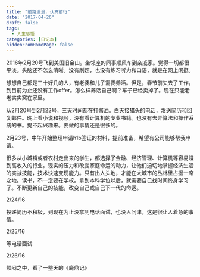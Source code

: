 ```yaml
---
title: "前路漫漫，认真前行"
date: "2017-04-26"
draft: false
tags:
  - 人生感悟
categories: [日记本]
hiddenFromHomePage: false
---
```

2016年2月20号飞到美国旧金山。坐邻座的同事顺风车到亲戚家。觉得一切都很平淡。头脑还不怎么清晰。没有刷题，也没有练习听力和口语，就是在网上闲逛。

想想自己都是三十好几的人，有老婆和儿子需要养活。但是，春节前失去了工作，到目前为止还没有工作offer。怎么样养活自己啊？车子已经卖掉了。现在只能老老实实窝在家里。

从2月20号到2月22号，三天时间都在打酱油。白天接猎头的电话，发送简历和回复邮件。晚上看小说和视频，没有看计算机的专业书籍。也没有去弄算法和操作系统的书。提不起兴趣来。要做的事情还是很多的。

2月23号，中午开始整理申请h1b签证的材料，提前准备，希望有公司能够帮我申请。

很多从小城镇或者农村走出来的学生，都选择了金融、经济管理、计算机等容易赚到高收入的行业。现实的压力和改变家庭命运的动力，让他们迫切地掌握经济生活的实战技能，技术快速变现能力。只有出人头地，才能在大城市的丛林里占据一席之地。读书，不一定要在学校。拿到本科学位以后，就需要自己找时间终身学习了。不断更新自己的技能，改变自己或自己下一代的命运。

2/24/16

投递简历不积极，到现在为止没拿到电话面试，也没人问津，这是很让人着急的事情。

2/25/16

等电话面试

2/26/16

烦闷之中，看了一整天的《鹿鼎记》
